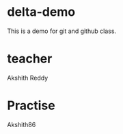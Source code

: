 # delta-demo
This is a demo for git and github class.

# teacher
Akshith Reddy

# Practise
Akshith86
